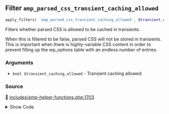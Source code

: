## Filter `amp_parsed_css_transient_caching_allowed`

```php
apply_filters( 'amp_parsed_css_transient_caching_allowed', $transient_caching_allowed );
```

Filters whether parsed CSS is allowed to be cached in transients.

When this is filtered to be false, parsed CSS will not be stored in transients. This is important when there is highly-variable CSS content in order to prevent filling up the wp_options table with an endless number of entries.

### Arguments

* `bool $transient_caching_allowed` - Transient caching allowed.

### Source

:link: [includes/amp-helper-functions.php:1703](/includes/amp-helper-functions.php#L1703)

<details>
<summary>Show Code</summary>

```php
$sanitizers[ AMP_Style_Sanitizer::class ]['allow_transient_caching'] = apply_filters( 'amp_parsed_css_transient_caching_allowed', true );
```

</details>
